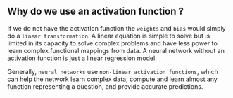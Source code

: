 ## Why do we use an activation function ?

If we do not have the activation function the `weights` and `bias` would simply do a `linear transformation`. A linear equation is simple to solve but is limited in its capacity to solve complex problems and have less power to learn complex functional mappings from data. A neural network without an activation function is just a linear regression model.

Generally, `neural networks` use `non-linear activation functions`, which can help the network learn complex data, compute and learn almost any function representing a question, and provide accurate predictions.